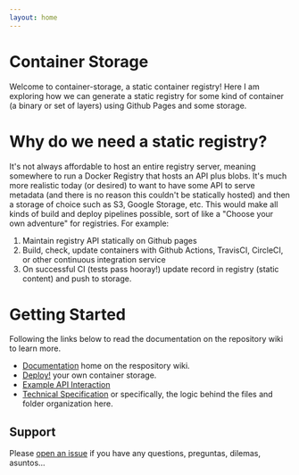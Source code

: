 ```yaml
---
layout: home
---
```


# Container Storage

Welcome to container-storage, a static container registry! Here I am exploring
how we can generate a static registry for some kind of container (a binary or set of layers) 
using Github Pages and some storage.

# Why do we need a static registry?

It's not always affordable to host an entire registry server, meaning somewhere
to run a Docker Registry that hosts an API plus blobs. It's much more realistic
today (or desired) to want to have some API to serve metadata (and there is no reason
this couldn't be statically hosted) and then a storage of choice such as S3, 
Google Storage, etc. This would make all kinds of build and deploy pipelines possible,
sort of like a "Choose your own adventure" for registries. For example:

 1. Maintain registry API statically on Github pages
 2. Build, check, update containers with Github Actions, TravisCI, CircleCI, or other continuous integration service
 3. On successful CI (tests pass hooray!) update record in registry (static content) and push to storage.


# Getting Started

Following the links below to read the documentation on the repository wiki to learn more.

 - [Documentation](https://github.com/singularityhub/container-storage/wiki) home on the respository wiki.
 - [Deploy!](https://github.com/singularityhub/container-storage/wiki/deploy-container-storage) your own container storage.
 - [Example API Interaction](https://github.com/singularityhub/container-storage/wiki/Example-API-Interaction)
 - [Technical Specification](https://github.com/singularityhub/container-storage/wiki/Technical-Specification) or specifically, the logic behind the files and folder organization here.

## Support

Please [open an issue](https://www.github.com/singularityhub/container-storage/) if you
have any questions, preguntas, dilemas, asuntos... 
